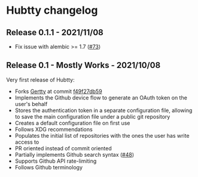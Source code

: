 # Hubtty changelog

## Release 0.1.1 - 2021/11/08

- Fix issue with alembic >= 1.7 ([#73](https://github.com/hubtty/hubtty/pull/73))

## Release 0.1 - Mostly Works - 2021/10/08

Very first release of Hubtty:

- Forks [Gertty](https://opendev.org/ttygroup/gertty.git) at commit [f49f27db59](https://opendev.org/ttygroup/gertty/src/commit/f49f27db596816b2a291e4b3b41d353ee5c63fbd)
- Implements the Github device flow to generate an OAuth token on the user's behalf
- Stores the authentication token in a separate configuration file, allowing to save the main configuration file under a public git repository
- Creates a default configuration file on first use
- Follows XDG recommendations
- Populates the initial list of repositories with the ones the user has write access to
- PR oriented instead of commit oriented
- Partially implements Github search syntax ([#48](https://github.com/hubtty/hubtty/issues/48))
- Supports Github API rate-limiting
- Follows Github terminology
